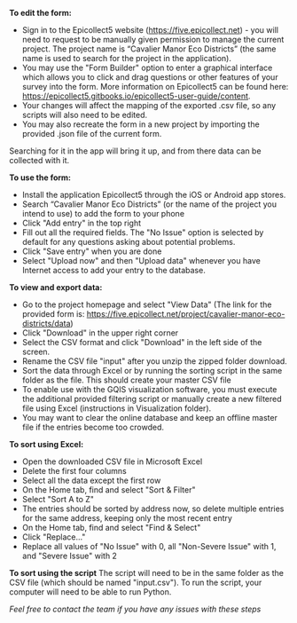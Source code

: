 **To edit the form:**
- Sign in to the Epicollect5 website (https://five.epicollect.net) - you will need to request to be manually given permission to manage the current project. The project name is “Cavalier Manor Eco Districts” (the same name is used to search for the project in the application).
- You may use the "Form Builder" option to enter a graphical interface which allows you to click and drag questions or other features of your survey into the form. More information on Epicollect5 can be found here: https://epicollect5.gitbooks.io/epicollect5-user-guide/content.
- Your changes will affect the mapping of the exported .csv file, so any scripts will also need to be edited.
- You may also recreate the form in a new project by importing the provided .json file of the current form.

Searching for it in the app will bring it up, and from there data can be collected with it.

**To use the form:**
- Install the application Epicollect5 through the iOS or Android app stores.
- Search “Cavalier Manor Eco Districts” (or the name of the project you intend to use) to add the form to your phone
- Click "Add entry" in the top right
- Fill out all the required fields. The "No Issue" option is selected by default for any questions asking about potential problems.
- Click "Save entry" when you are done
- Select "Upload now" and then "Upload data" whenever you have Internet access to add your entry to the database.

**To view and export data:**
- Go to the project homepage and select "View Data" (The link for the provided form is: https://five.epicollect.net/project/cavalier-manor-eco-districts/data)
- Click "Download" in the upper right corner
- Select the CSV format and click "Download" in the left side of the screen.
- Rename the CSV file "input" after you unzip the zipped folder download.
- Sort the data through Excel or by running the sorting script in the same folder as the file. This should create your master CSV file
- To enable use with the GQIS visualization software, you must execute the additional provided filtering script or manually create a new filtered file using Excel (instructions in Visualization folder).
- You may want to clear the online database and keep an offline master file if the entries become too crowded.

**To sort using Excel:**
- Open the downloaded CSV file in Microsoft Excel
- Delete the first four columns
- Select all the data except the first row
- On the Home tab, find and select "Sort & Filter"
- Select "Sort A to Z"
- The entries should be sorted by address now, so delete multiple entries for the same address, keeping only the most recent entry
- On the Home tab, find and select "Find & Select"
- Click "Replace..."
- Replace all values of "No Issue" with 0, all "Non-Severe Issue" with 1, and "Severe Issue" with 2

**To sort using the script**
The script will need to be in the same folder as the CSV file (which should be named "input.csv"). To run the script, your computer will need to be able to run Python.

*Feel free to contact the team if you have any issues with these steps*
